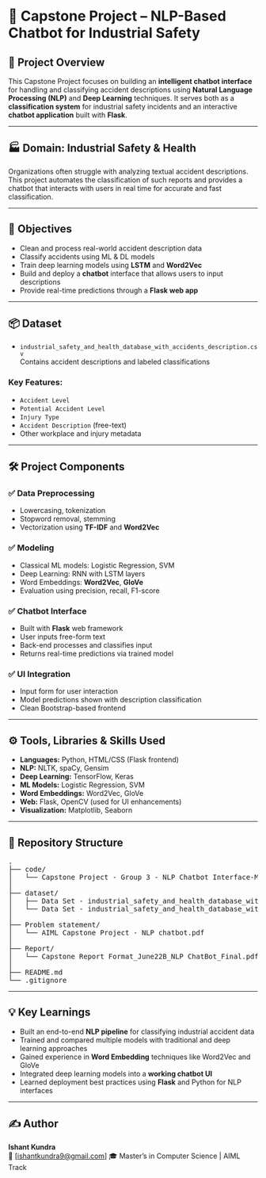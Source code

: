 # 🧠 Capstone Project – NLP-Based Chatbot for Industrial Safety

## 📌 Project Overview

This Capstone Project focuses on building an **intelligent chatbot interface** for handling and classifying accident descriptions using **Natural Language Processing (NLP)** and **Deep Learning** techniques. It serves both as a **classification system** for industrial safety incidents and an interactive **chatbot application** built with **Flask**.

---

## 🏭 Domain: Industrial Safety & Health

Organizations often struggle with analyzing textual accident descriptions. This project automates the classification of such reports and provides a chatbot that interacts with users in real time for accurate and fast classification.

---

## 🎯 Objectives

- Clean and process real-world accident description data
- Classify accidents using ML & DL models
- Train deep learning models using **LSTM** and **Word2Vec**
- Build and deploy a **chatbot** interface that allows users to input descriptions
- Provide real-time predictions through a **Flask web app**

---

## 📦 Dataset

- `industrial_safety_and_health_database_with_accidents_description.csv`  
  Contains accident descriptions and labeled classifications

### Key Features:
- `Accident Level`
- `Potential Accident Level`
- `Injury Type`
- `Accident Description` (free-text)
- Other workplace and injury metadata

---

## 🛠️ Project Components

### ✅ Data Preprocessing
- Lowercasing, tokenization
- Stopword removal, stemming
- Vectorization using **TF-IDF** and **Word2Vec**

### ✅ Modeling
- Classical ML models: Logistic Regression, SVM
- Deep Learning: RNN with LSTM layers
- Word Embeddings: **Word2Vec**, **GloVe**
- Evaluation using precision, recall, F1-score

### ✅ Chatbot Interface
- Built with **Flask** web framework
- User inputs free-form text
- Back-end processes and classifies input
- Returns real-time predictions via trained model

### ✅ UI Integration
- Input form for user interaction
- Model predictions shown with description classification
- Clean Bootstrap-based frontend

---

## ⚙️ Tools, Libraries & Skills Used

- **Languages:** Python, HTML/CSS (Flask frontend)
- **NLP:** NLTK, spaCy, Gensim
- **Deep Learning:** TensorFlow, Keras
- **ML Models:** Logistic Regression, SVM
- **Word Embeddings:** Word2Vec, GloVe
- **Web:** Flask, OpenCV (used for UI enhancements)
- **Visualization:** Matplotlib, Seaborn

---

## 📁 Repository Structure

<pre>
.
├── code/
│   └── Capstone Project - Group 3 - NLP Chatbot Interface-Milestone-Final.ipynb
│
├── dataset/
│   ├── Data Set - industrial_safety_and_health_database_with_accidents_description.csv
│   └── Data Set - industrial_safety_and_health_database_with_accidents_description.xlsx
│
├── Problem statement/
│   └── AIML Capstone Project - NLP chatbot.pdf
│
├── Report/
│   └── Capstone Report Format_June22B_NLP ChatBot_Final.pdf
│
├── README.md
└── .gitignore
</pre>

---

## 💡 Key Learnings

- Built an end-to-end **NLP pipeline** for classifying industrial accident data  
- Trained and compared multiple models with traditional and deep learning approaches  
- Gained experience in **Word Embedding** techniques like Word2Vec and GloVe  
- Integrated deep learning models into a **working chatbot UI**  
- Learned deployment best practices using **Flask** and Python for NLP interfaces

---

## ✍️ Author

**Ishant Kundra**  
📧 [ishantkundra9@gmail.com]
🎓 Master’s in Computer Science | AIML Track
